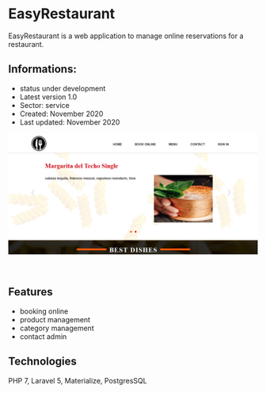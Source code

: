 # EasyRestaurant
EasyRestaurant is a web application to manage online reservations for a restaurant.

## Informations:
- status under development
- Latest version 1.0
- Sector: service
- Created: November 2020
- Last updated: November 2020



<p align="center"><img src="intro.png" /></p>

<br>


## Features

 - booking online
 - product management
 - category management
 - contact admin

## Technologies

PHP 7, Laravel 5, Materialize, PostgresSQL
